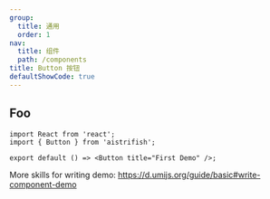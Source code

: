 ```yaml
---
group:
  title: 通用
  order: 1
nav:
  title: 组件
  path: /components
title: Button 按钮
defaultShowCode: true
---
```


## Foo

<code src="./demo/basic.tsx"></code>

```tsx
import React from 'react';
import { Button } from 'aistrifish';

export default () => <Button title="First Demo" />;
```

<API src="./index.tsx"></API>

More skills for writing demo: https://d.umijs.org/guide/basic#write-component-demo
